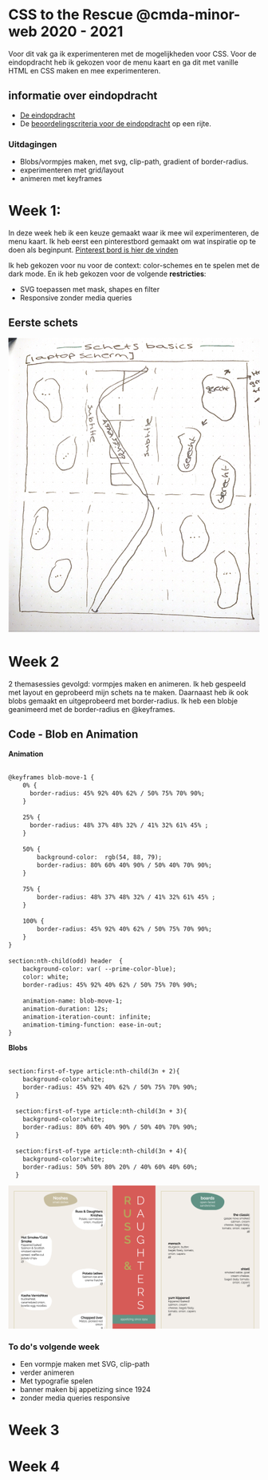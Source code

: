 <!-- # CSS to the Rescue @cmda-minor-web 2020 - 2021

Wij vinden het web fascinerend. De laatste jaren is CSS een volwassen en zeer krachtige taal geworden (niet langer een bottleneck - integendeel). Veel van de (nieuwe) **CSS-lekkernijen** worden echter nog niet ten volle benut. Sommige delen van de spec worden onterecht (nog) niet bemind, andere delen zijn zo groot en complex dat we mogelijkheden nog niet hebben doorgrond. Aan jou de  mooie opdracht om de onontgonnen delen van de CSS-wereld in kaart te brengen.

**In dit vierweekse vak ga je experimenteren met (voor jou) nieuwe CSS technieken - om daarna/mee een innovatieve, experimentele én aangename ervaring te creëren - met vanilla CSS en HTML dus (frameworks, preprocessors, libraries en JS zijn niet toegestaan).**

Nb. Het experiment wordt gewaardeerd - zelfs/zeker als het niet (helemaal) lukt. Voel je vrij om verder te gaan dan de CSS-technieken die je al beheerst.

## Dingen om vooraf te doen
- 🔱 **Fork** deze repository
- ✅ [**Enroll** je voor de minor via de courselector](https://icthva.sharepoint.com/sites/courseselector#/CourseSelector/web-design-and-development/2020-2021) (dan kun je je werk straks ook op [DLO](https://dlo.mijnhva.nl/d2l/home/275640) opleveren)
- 🎥 **Camera's aan** tijdens lessen en co (zorg dat je webcam werkt)
- 📒 **Bekijk** het [programma](https://cmda-minor-web.github.io/css-to-the-rescue-2021/files/CSSttR-Kickoff.pdf) (pdf 30MB) en de [kennismakingsoefening](https://cmda-minor-web.github.io/css-to-the-rescue-2021/oefening.html) alvast even

## Opdrachten
Het vak bestaat uit:
- [Een kennismakingsoefening](https://cmda-minor-web.github.io/css-to-the-rescue-2021/oefening.html)
- [De eindopdracht](https://cmda-minor-web.github.io/css-to-the-rescue-2021/index.html)

De [beoordelingscriteria voor de eindopdracht](https://cmda-minor-web.github.io/css-to-the-rescue-2021/beoordelingsformulier.html) op een rijte.

## Programma
Het vak beslaat 4 weken. Bekijk de [kick-off presentatie](https://cmda-minor-web.github.io/css-to-the-rescue-2021/files/CSSttR-Kickoff.pdf) (pdf 30MB). 

In Teams vind je de [Excel met de indeling en planning](https://teams.microsoft.com/l/file/6E37FED4-91C7-4293-A7C4-C0309D24634D?tenantId=0907bb1e-21fc-476f-8843-02d09ceb59a7&fileType=xlsx&objectUrl=https%3A%2F%2Ficthva.sharepoint.com%2Fsites%2FFDMCI_EDU__CMD20_21_Minor_Web_5i7j73jt%2FShared%20Documents%2F03%20-%20CSS%20to%20the%20Rescue%2FCSS%20to%20the%20rescue%20-%20Indeling%20%26%20Planning.xlsx&baseUrl=https%3A%2F%2Ficthva.sharepoint.com%2Fsites%2FFDMCI_EDU__CMD20_21_Minor_Web_5i7j73jt&serviceName=teams&threadId=19:84bbb4a3b90d40a6b434649359689744@thread.tacv2&groupId=5d001f9a-0a4b-4768-92b1-0f1768328ba3). 
Daar schrijf je je ook in voor themasessies en het eindgesprek.

Colleges, lessen en gesprekken vinden plaats [in Teams](https://teams.microsoft.com/l/channel/19%3a84bbb4a3b90d40a6b434649359689744%40thread.tacv2/03%2520-%2520CSS%2520to%2520the%2520Rescue?groupId=5d001f9a-0a4b-4768-92b1-0f1768328ba3&tenantId=0907bb1e-21fc-476f-8843-02d09ceb59a7).

## Docenten
- Vasilis van Gemert
- Thijs Spijker
- Sanne 't Hooft
- Leonie Smits

## Leerdoelen
- Je kunt experimenteren met (voor jou) nieuwe css-technieken - om de mogelijkheden op waarde te schatten en te gebruiken waar gepast.
- Je hebt begrip van de volle kracht en mogelijkheden van CSS. Je laat zien dat CSS meer kan dan allen web pages 'stylen'.
- Je hebt begrip van de interactie-technieken van CSS (en HTML). De UX is aangenaam bruikbaar binnen de gekozen context(en).
- Je hebt begrip hoe progressive enhancement elegant toe te passen. Je laat zien dat je cascade, inheritance en specificity kunt toepassen.

[](https://docs.google.com/spreadsheets/d/1Xv48MSiACNmnM6nXpGGUb8mJDC459uSaxJszO_zLEp8/edit?usp=sharing)

## De Selector First CSS & No JS aanpak
Het **eerste uitgangspunt** is dat je *geen* ID's en classes gebruikt. Niet omdat ze niet nuttig zijn, maar om te oefenen met de [vele CSS selectoren](https://css-tricks.com/almanac/) die je tot je beschikking hebt. ID's mag je alleen gebruiken om de :target selector te triggeren. En als het echt echt echt niet anders kan, heb je permissie om een paar classes toe te voegen.

Een **tweede uitgangspunt** is dat je *geen* JS gebruikt (i.i.g. zo min mogelijk - het vak heet niet voor niets CSS to the Rescue). Wat met CSS en/of HTML kan mag je *niet* met JS realiseren en het is *niet* toegestaan om CSS properties met JS aan te passen. We vinden het daarentegen wel interessant dat je verkent waar JS en CSS elkaar raken/versterken, bijv. het [uitlezen en aanpassen van CSS custom properties](https://developer.mozilla.org/en-US/docs/Web/CSS/Using_CSS_custom_properties), of bijv. de [animationstart](https://developer.mozilla.org/en-US/docs/Web/API/HTMLElement/animationstart_event), [animationcancel](https://developer.mozilla.org/en-US/docs/Web/API/HTMLElement/animationcancel_event), [animationiteration](https://developer.mozilla.org/en-US/docs/Web/API/HTMLElement/animationiteration_event) en [animationend](https://developer.mozilla.org/en-US/docs/Web/API/HTMLElement/animationend_event) events gebruiken. -->

# CSS to the Rescue @cmda-minor-web 2020 - 2021

Voor dit vak ga ik experimenteren met de mogelijkheden voor CSS. Voor de eindopdracht heb ik gekozen voor de menu kaart en ga dit met vanille HTML en CSS maken en mee experimenteren. 

## informatie over eindopdracht
- [De eindopdracht](https://cmda-minor-web.github.io/css-to-the-rescue-2021/index.html)
- De [beoordelingscriteria voor de eindopdracht](https://cmda-minor-web.github.io/css-to-the-rescue-2021/beoordelingsformulier.html) op een rijte.

### Uitdagingen
- Blobs/vormpjes maken, met svg, clip-path, gradient of border-radius.
- experimenteren met grid/layout
- animeren met keyframes

# Week 1:
In deze week heb ik een keuze gemaakt waar ik mee wil experimenteren, de menu kaart. Ik heb eerst een pinterestbord gemaakt om wat inspiratie op te doen als beginpunt. [Pinterest bord is hier de vinden](https://nl.pinterest.com/sanneduinker/css-to-the-rescue/)

Ik heb gekozen voor nu voor de context: color-schemes en te spelen met de dark mode. 
En ik heb gekozen voor de volgende **restricties**:
- SVG toepassen met mask, shapes en filter
- Responsive zonder media queries

## Eerste schets
<!-- inspiratie, beginpunt poster hier? -->

![](img/schetsv1.png)

# Week 2
2 themasessies gevolgd: vormpjes maken en animeren. Ik heb gespeeld met layout en geprobeerd mijn schets na te maken. Daarnaast heb ik ook blobs gemaakt en uitgeprobeerd met border-radius. Ik heb een blobje geanimeerd met de border-radius en @keyframes.

## Code - Blob en Animation
**Animation**
```

@keyframes blob-move-1 {
    0% {
      border-radius: 45% 92% 40% 62% / 50% 75% 70% 90%;
    }

    25% {
      border-radius: 48% 37% 48% 32% / 41% 32% 61% 45% ;
    }

    50% {
        background-color:  rgb(54, 88, 79);
        border-radius: 80% 60% 40% 90% / 50% 40% 70% 90%;
    }

    75% {
        border-radius: 48% 37% 48% 32% / 41% 32% 61% 45% ;
    }

    100% {
        border-radius: 45% 92% 40% 62% / 50% 75% 70% 90%;
    }
}

section:nth-child(odd) header  {
    background-color: var( --prime-color-blue);
    color: white;
    border-radius: 45% 92% 40% 62% / 50% 75% 70% 90%;
    
    animation-name: blob-move-1;
    animation-duration: 12s;
    animation-iteration-count: infinite;
    animation-timing-function: ease-in-out;
}
```
**Blobs**
```

section:first-of-type article:nth-child(3n + 2){
    background-color:white;
    border-radius: 45% 92% 40% 62% / 50% 75% 70% 90%;
  }

  section:first-of-type article:nth-child(3n + 3){
    background-color:white;
    border-radius: 80% 60% 40% 90% / 50% 40% 70% 90%;
  }

  section:first-of-type article:nth-child(3n + 4){
    background-color:white;
    border-radius: 50% 50% 80% 20% / 40% 60% 40% 60%;
  }
```

![](img/v1website.png)

### To do's volgende week
- Een vormpje maken met SVG, clip-path
- verder animeren
- Met typografie spelen
- banner maken bij appetizing since 1924
- zonder media queries responsive

# Week 3

# Week 4
